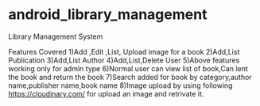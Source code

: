 # android_library_management

Library Management System

Features Covered
1)Add ,Edit ,List, Upload image for a book
2)Add,List Publication
3)Add,List Author
4)Add,List,Delete User 
5)Above features working only for admin type
6)Normal user can view list of book,Can lent the book and return the book
7)Search added for book by category,author name,publisher name,book name
8)Image upload by using following https://cloudinary.com/ for upload an image and retrivate it.
